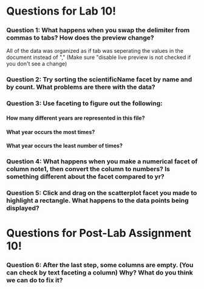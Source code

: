 # Questions for Lab 10!

### Question 1: What happens when you swap the delimiter from commas to tabs? How does the preview change? 
All of the data was organized as if tab was seperating the values in the document instead of ","
(Make sure "disable live preview is not checked if you don't see a change)

### Question 2: Try sorting the scientificName facet by name and by count. What problems are there with the data?

### Question 3: Use faceting to figure out the following:
#### How many different years are represented in this file?
#### What year occurs the most times?
#### What year occurs the least number of times?

### Question 4: What happens when you make a numerical facet of column note1, then convert the column to numbers? Is something different about the facet compared to yr?

### Question 5: Click and drag on the scatterplot facet you made to highlight a rectangle. What happens to the data points being displayed?

# Questions for Post-Lab Assignment 10!

### Question 6: After the last step, some columns are empty. (You can check by text faceting a column) Why? What do you think we can do to fix it?
